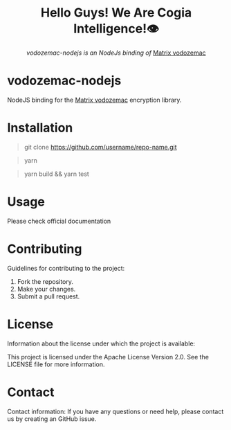<h1 align="center">Hello Guys! We Are Cogia Intelligence!👁️</h1>

<div align="center">
    <i>vodozemac-nodejs is an NodeJs binding  of</i>
    <a href="https://github.com/matrix-org/vodozemac/">Matrix vodozemac</a>
    <br/>
</div>


vodozemac-nodejs
========
NodeJS binding for the [Matrix vodozemac](https://github.com/matrix-org/vodozemac) encryption library.


Installation
========

> git clone https://github.com/username/repo-name.git

> yarn 

> yarn build && yarn test


Usage
========
Please check official documentation


Contributing
========

Guidelines for contributing to the project:
1. Fork the repository.
2. Make your changes.
3. Submit a pull request.


License
========

Information about the license under which the project is available:

This project is licensed under the Apache License Version 2.0. See the LICENSE file for more information.


Contact
=========

Contact information:
If you have any questions or need help, please contact us by creating an GitHub issue.

